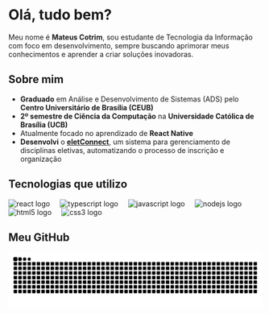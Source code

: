 # Olá, tudo bem?

Meu nome é **Mateus Cotrim**, sou estudante de Tecnologia da Informação com foco em desenvolvimento, sempre buscando aprimorar meus conhecimentos e aprender a criar soluções inovadoras.

## Sobre mim
- **Graduado** em Análise e Desenvolvimento de Sistemas (ADS) pelo **Centro Universitário de Brasília (CEUB)**  
- **2º semestre de Ciência da Computação** na **Universidade Católica de Brasília (UCB)**  
- Atualmente focado no aprendizado de **React Native**  
- **Desenvolvi** o **[eletConnect](https://github.com/mateuscotrim/eletConnect)**, um sistema para gerenciamento de disciplinas eletivas, automatizando o processo de inscrição e organização  

## Tecnologias que utilizo

<div align="left">
  <img src="https://cdn.jsdelivr.net/gh/devicons/devicon/icons/react/react-original.svg" height="40" alt="react logo" />
  <img width="12" />
  <img src="https://cdn.jsdelivr.net/gh/devicons/devicon/icons/typescript/typescript-original.svg" height="40" alt="typescript logo" />
  <img width="12" />
  <img src="https://cdn.jsdelivr.net/gh/devicons/devicon/icons/javascript/javascript-original.svg" height="40" alt="javascript logo" />
  <img width="12" />
  <img src="https://cdn.jsdelivr.net/gh/devicons/devicon/icons/nodejs/nodejs-original.svg" height="40" alt="nodejs logo" />
  <img width="12" />
  <img src="https://cdn.jsdelivr.net/gh/devicons/devicon/icons/html5/html5-original.svg" height="40" alt="html5 logo" />
  <img width="12" />
  <img src="https://cdn.jsdelivr.net/gh/devicons/devicon/icons/css3/css3-original.svg" height="40" alt="css3 logo" />
</div>

## Meu GitHub

<picture align="center">
  <source media="(prefers-color-scheme: dark)" srcset="https://raw.githubusercontent.com/mateuscotrim/mateuscotrim/output/github-contribution-grid-snake-dark.svg">
  <source media="(prefers-color-scheme: light)" srcset="https://raw.githubusercontent.com/mateuscotrim/mateuscotrim/output/github-contribution-grid-snake.svg">
  <img alt="github contribution grid snake animation" src="https://raw.githubusercontent.com/mateuscotrim/mateuscotrim/output/github-contribution-grid-snake.svg">
</picture>
